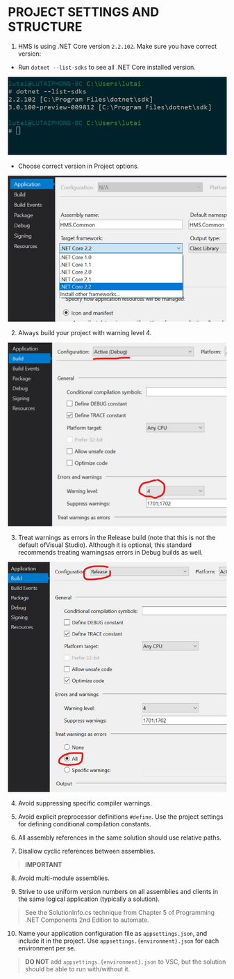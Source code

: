# PROJECT SETTINGS AND STRUCTURE

1. HMS is using .NET Core version `2.2.102`. Make sure you have correct version:
- Run `dotnet --list-sdks` to see all .NET Core installed version.

![List .NET Core SDKs](Assets/dotnet-list-sdks.jpg)
- Choose correct version in Project options.

![Choose correct version](Assets/choose-correct-version.jpg)

2. Always build your project with warning level 4.

![Build with warning 4](Assets/build-warning.jpg)

3. Treat warnings as errors in the Release build (note that this is not the default ofVisual Studio). Although it is optional, this standard recommends treating warningsas errors in Debug builds as well.

![Treat warning as error](Assets/treat-warning-as-error.jpg)

4. Avoid suppressing specific compiler warnings.

5. Avoid explicit preprocessor definitions `#define`. Use the project settings for defining conditional compilation constants.

6. All assembly references in the same solution should use relative paths.

7. Disallow cyclic references between assemblies.
> **IMPORTANT**

8. Avoid multi-module assemblies.

9. Strive to use uniform version numbers on all assemblies and clients in the same logical application (typically a solution).
> See the SolutionInfo.cs technique from Chapter 5 of Programming .NET Components 2nd Edition to automate.

10. Name your application configuration file as `appsettings.json`, and include it in the project. Use `appsettings.{environment}.json` for each environment per se.
> **DO NOT** add `appsettings.{environment}.json` to VSC, but the solution should be able to run with/without it.